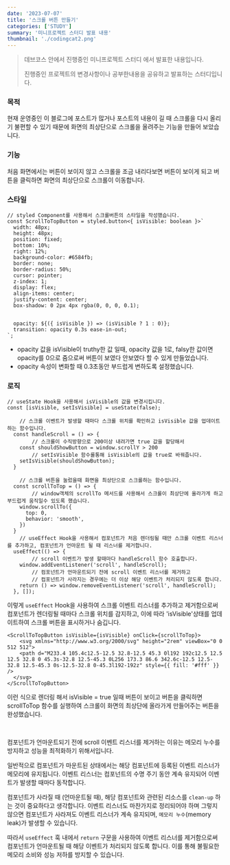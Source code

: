 ```yaml
---
date: '2023-07-07'
title: '스크롤 버튼 만들기'
categories: ['STUDY']
summary: '미니프로젝트 스터디 발표 내용'
thumbnail: './codingcat2.png'
---
```

> 데브코스 안에서 진행중인 미니프로젝트 스터디 에서 발표한 내용입니다. 
>
> 진행중인 프로젝트의 변경사항이나 공부한내용을 공유하고 발표하는 스터디입니다.

### 목적
현재 운영중인 이 블로그에 포스트가 많거나 포스트의 내용이 길 때 스크롤을 다시 올리기 불편할 수 있기 때문에 화면의 최상단으로 스크롤을 올려주는 기능을 만들어 보았습니다.

### 기능
처음 화면에서는 버튼이 보이지 않고 스크롤을 조금 내리다보면 버튼이 보이게 되고 버튼을 클릭하면 화면의 최상단으로 스크롤이 이동합니다.

### 스타일
```tsx
// styled Component를 사용해서 스크롤버튼의 스타일을 작성했습니다.
const ScrollToTopButton = styled.button<{ isVisible: boolean }>`
  width: 48px;
  height: 48px;
  position: fixed;
  bottom: 10%;
  right: 12%;
  background-color: #6584fb;
  border: none;
  border-radius: 50%;
  cursor: pointer;
  z-index: 1;
  display: flex;
  align-items: center;
  justify-content: center;
  box-shadow: 0 2px 4px rgba(0, 0, 0, 0.1);

	
  opacity: ${({ isVisible }) => (isVisible ? 1 : 0)};
  transition: opacity 0.3s ease-in-out;
`;
```
- opacity 값을 isVisible이 truthy한 값 일때, opacity 값을 1로, falsy한 값이면 opacity를 0으로 줌으로써 버튼이 보였다 안보였다 할 수 있게 만들었습니다.
- opacity 속성이 변화할 때 0.3초동안 부드럽게 변하도록 설정했습니다.

### 로직
```tsx
// useState Hook을 사용해서 isVisible의 값을 변경시킵니다.
const [isVisible, setIsVisible] = useState(false);

	// 스크롤 이벤트가 발생할 때마다 스크롤 위치를 확인하고 isVisible 값을 업데이트 하는 함수입니다.
  const handleScroll = () => {
		// 스크롤이 수직방향으로 200이상 내려가면 true 값을 할당해서
    const shouldShowButton = window.scrollY > 200
		// setIsVisible 함수롤통해 isVisible의 값을 true로 바꿔줍니다.
    setIsVisible(shouldShowButton);
  }

	// 스크롤 버튼을 눌렀을때 화면을 최상단으로 스크롤하는 함수입니다.
  const scrollToTop = () => {
		// window객체의 scrollTo 메서드를 사용해서 스크롤이 최상단에 올라가게 하고 부드럽게 움직일수 있도록 했습니다.
    window.scrollTo({
      top: 0,
      behavior: 'smooth',
    })
  }
	// useEffect Hook을 사용해서 컴포넌트가 처음 렌더링될 때만 스크롤 이벤트 리스너를 추가하고, 컴포넌트가 언마운트 될 때 리스너를 제거합니다.
  useEffect(() => {
		// scroll 이벤트가 발생 할때마다 handleScroll 함수 호출합니다.
    window.addEventListener('scroll', handleScroll);
		// 컴포넌트가 언마운트되기 전에 scroll 이벤트 리스너를 제거하고
		// 컴포넌트가 사라지는 경우에는 더 이상 해당 이벤트가 처리되지 않도록 합니다.
    return () => window.removeEventListener('scroll', handleScroll);
  }, []);
```
이렇게 `useEffect` Hook을 사용하여 스크롤 이벤트 리스너를 추가하고 제거함으로써 컴포넌트가 렌더링될 때마다 스크롤 위치를 감지하고, 이에 따라 'isVisible'상태를 업데이트하여 스크롤 버튼을 표시하거나 숨깁니다.

```tsx
<ScrollToTopButton isVisible={isVisible} onClick={scrollToTop}>
	<svg xmlns="http://www.w3.org/2000/svg" height="2rem" viewBox="0 0 512 512">
    <path d="M233.4 105.4c12.5-12.5 32.8-12.5 45.3 0l192 192c12.5 12.5 12.5 32.8 0 45.3s-32.8 12.5-45.3 0L256 173.3 86.6 342.6c-12.5 12.5-32.8 12.5-45.3 0s-12.5-32.8 0-45.3l192-192z" style={{ fill: '#fff' }} />
  </svg>
</ScrollToTopButton>
```
이런 식으로 렌더링 해서 isVisible = true 일때 버튼이 보이고 버튼을 클릭하면 scrollToTop 함수를 실행하여 스크롤이 화면의 최상단에 올라가게 만들어주는 버튼을 완성했습니다.

<br>

컴포넌트가 언마운트되기 전에 scroll 이벤트 리스너를 제거하는 이유는 메모리 누수를 방지하고 성능을 최적화하기 위해서입니다.

일반적으로 컴포넌트가 마운트된 상태에서는 해당 컴포넌트에 등록된 이벤트 리스너가 메모리에 유지됩니다. 이벤트 리스너는 컴포넌트의 수명 주기 동안 계속 유지되어 이벤트가 발생할 때마다 동작합니다.

컴포넌트가 사라질 때 (언마운트될 때), 해당 컴포넌트와 관련된 리소스를 `clean-up` 하는 것이 중요하다고 생각합니다. 이벤트 리스너도 마찬가지로 정리되어야 하며 그렇지 않으면 컴포넌트가 사라져도 이벤트 리스너가 계속 유지되며, `메모리 누수`(memory leak)가 발생할 수 있습니다.

따라서 `useEffect` 훅 내에서 `return` 구문을 사용하여 이벤트 리스너를 제거함으로써 컴포넌트가 언마운트될 때 해당 이벤트가 처리되지 않도록 합니다. 이를 통해 불필요한 메모리 소비와 성능 저하를 방지할 수 있습니다.